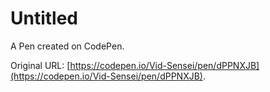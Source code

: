 # Untitled

A Pen created on CodePen.

Original URL: [https://codepen.io/Vid-Sensei/pen/dPPNXJB](https://codepen.io/Vid-Sensei/pen/dPPNXJB).

